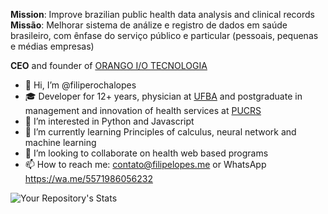 **Mission**: Improve brazilian public health data analysis and clinical records  
**Missão**: Melhorar sistema de análize e registro de dados em saúde brasileiro, com ênfase do serviço público e particular (pessoais, pequenas e médias empresas)

**CEO** and founder of [ORANGO I/O TECNOLOGIA](https://github.com/ORANGO-IO)

- 👋 Hi, I’m @filiperochalopes
- 🎓 Developer for 12+ years, physician at [UFBA](https://www.ufba.br/) and postgraduate in management and innovation of health services at [PUCRS](https://www.pucrs.br/)
- 👀 I’m interested in Python and Javascript
- 🌱 I’m currently learning Principles of calculus, neural network and machine learning
- 💞️ I’m looking to collaborate on health web based programs
- 📫 How to reach me: contato@filipelopes.me or WhatsApp https://wa.me/5571986056232  


![Your Repository's Stats](https://github-readme-stats.vercel.app/api?username=filiperochalopes&show_icons=true&count_private=true&theme=dracula)  


<!---
filiperochalopes/filiperochalopes is a ✨ special ✨ repository because its `README.md` (this file) appears on your GitHub profile.
You can click the Preview link to take a look at your changes.
--->
